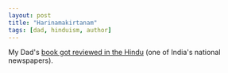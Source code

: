 ```yaml
---
layout: post
title: "Harinamakirtanam"
tags: [dad, hinduism, author]
---
```


My Dad's [book got reviewed in the Hindu](http://www.hinduonnet.com/br/2004/09/14/stories/2004091400061200.htm) (one of India's national newspapers).
